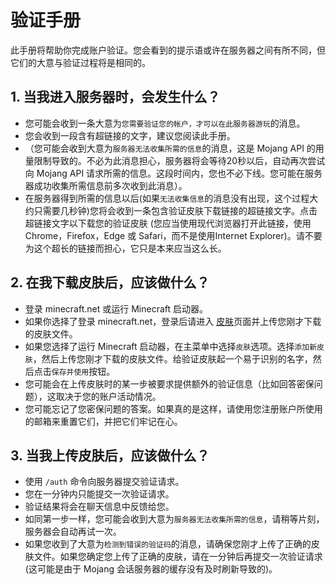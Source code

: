 # 验证手册
此手册将帮助你完成账户验证。您会看到的提示语或许在服务器之间有所不同，但它们的大意与验证过程将是相同的。

## 1. 当我进入服务器时，会发生什么？

+ 您可能会收到一条大意为`您需要验证您的帐户，才可以在此服务器游玩`的消息。
+ 您会收到一段含有超链接的文字，建议您阅读此手册。
+ （您可能会收到大意为`服务器无法收集所需的信息`的消息，这是 Mojang API 的用量限制导致的。不必为此消息担心，服务器将会等待20秒以后，自动再次尝试向 Mojang API 请求所需的信息。这段时间内，您也不必下线。您可能在服务器成功收集所需信息前多次收到此消息）。
+ 在服务器得到所需的信息以后(如果`无法收集信息`的消息没有出现，这个过程大约只需要几秒钟)您将会收到一条包含验证皮肤下载链接的超链接文字。点击超链接文字以下载您的验证皮肤 (您应当使用现代浏览器打开此链接，使用 Chrome，Firefox，Edge 或 Safari，而不是使用Internet Explorer)。请不要为这个超长的链接而担心，它只是本来应当这么长。

## 2. 在我下载皮肤后，应该做什么？

+ 登录 minecraft.net 或运行 Minecraft 启动器。
+ 如果你选择了登录 minecraft.net，登录后请进入 [皮肤](https://my.minecraft.net/zh-hans/profile/skin)页面并上传您刚才下载的皮肤文件。
+ 如果您选择了运行 Minecraft 启动器，在主菜单中选择`皮肤`选项。选择`添加新皮肤`，然后上传您刚才下载的皮肤文件。给验证皮肤起一个易于识别的名字，然后点击`保存并使用`按钮。
+ 您可能会在上传皮肤时的某一步被要求提供额外的验证信息（比如回答密保问题），这取决于您的账户活动情况。
+ 您可能忘记了您密保问题的答案。如果真的是这样，请使用您注册账户所使用的邮箱来重置它们，并把它们牢记在心。

## 3. 当我上传皮肤后，应该做什么？

+ 使用 `/auth` 命令向服务器提交验证请求。
+ 您在一分钟内只能提交一次验证请求。
+ 验证结果将会在聊天信息中反馈给您。
+ 如同第一步一样，您可能会收到大意为`服务器无法收集所需的信息`，请稍等片刻，服务器会自动再试一次。
+ 如果您收到了大意为`检测到错误的验证码`的消息，请确保您刚才上传了正确的皮肤文件。如果您确定您上传了正确的皮肤，请在一分钟后再提交一次验证请求(这可能是由于 Mojang 会话服务器的缓存没有及时刷新导致的)。